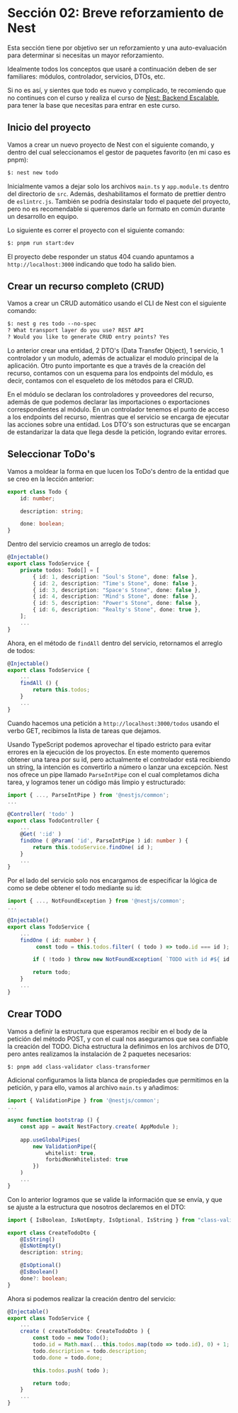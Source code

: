 # Sección 02: Breve reforzamiento de Nest

Esta sección tiene por objetivo ser un reforzamiento y una auto-evaluación para determinar si necesitas un mayor reforzamiento.

Idealmente todos los conceptos que usaré a continuación deben de ser familiares: módulos, controlador, servicios, DTOs, etc.

Si no es así, y sientes que todo es nuevo y complicado, te recomiendo que no continues con el curso y realiza el curso de [Nest: Backend Escalable](https://github.com/carlos-paezf/Curso_Nest_Backend_Escalable), para tener la base que necesitas para entrar en este curso.

## Inicio del proyecto

Vamos a crear un nuevo proyecto de Nest con el siguiente comando, y dentro del cual seleccionamos el gestor de paquetes favorito (en mi caso es pnpm):

```txt
$: nest new todo
```

Inicialmente vamos a dejar solo los archivos `main.ts` y `app.module.ts` dentro del directorio de `src`. Además, deshabilitamos el formato de prettier dentro de `eslintrc.js`. También se podría desinstalar todo el paquete del proyecto, pero no es recomendable si queremos darle un formato en común durante un desarrollo en equipo.

Lo siguiente es correr el proyecto con el siguiente comando:

```txt
$: pnpm run start:dev
```

El proyecto debe responder un status 404 cuando apuntamos a `http://localhost:3000` indicando que todo ha salido bien.

## Crear un recurso completo (CRUD)

Vamos a crear un CRUD automático usando el CLI de Nest con el siguiente comando:

```txt
$: nest g res todo --no-spec
? What transport layer do you use? REST API
? Would you like to generate CRUD entry points? Yes
```

Lo anterior crear una entidad, 2 DTO's (Data Transfer Object), 1 servicio, 1 controlador y un modulo, además de actualizar el modulo principal de la aplicación. Otro punto importante es que a través de la creación del recurso, contamos con un esquema para los endpoints del módulo, es decir, contamos con el esqueleto de los métodos para el CRUD.

En el módulo se declaran los controladores y proveedores del recurso, además de que podemos declarar las importaciones o exportaciones correspondientes al módulo. En un controlador tenemos el punto de acceso a los endpoints del recurso, mientras que el servicio se encarga de ejecutar las acciones sobre una entidad. Los DTO's son estructuras que se encargan de estandarizar la data que llega desde la petición, logrando evitar errores.

## Seleccionar ToDo's

Vamos a moldear la forma en que lucen los ToDo's dentro de la entidad que se creo en la lección anterior:

```ts
export class Todo {
    id: number;

    description: string;

    done: boolean;
}
```

Dentro del servicio creamos un arreglo de todos:

```ts
@Injectable()
export class TodoService {
    private todos: Todo[] = [
        { id: 1, description: "Soul's Stone", done: false },
        { id: 2, description: "Time's Stone", done: false },
        { id: 3, description: "Space's Stone", done: false },
        { id: 4, description: "Mind's Stone", done: false },
        { id: 5, description: "Power's Stone", done: false },
        { id: 6, description: "Realty's Stone", done: true },
    ];
    ...
}
```

Ahora, en el método de `findAll` dentro del servicio, retornamos el arreglo de todos:

```ts
@Injectable()
export class TodoService {
    ...
    findAll () {
        return this.todos;
    }
    ...
}
```

Cuando hacemos una petición a `http://localhost:3000/todos` usando el verbo GET, recibimos la lista de tareas que dejamos.

Usando TypeScript podemos aprovechar el tipado estricto para evitar errores en la ejecución de los proyectos. En este momento queremos obtener una tarea por su id, pero actualmente el controlador está recibiendo un string, la intención es convertirlo a número o lanzar una excepción. Nest nos ofrece un pipe llamado `ParseIntPipe` con el cual completamos dicha tarea, y logramos tener un código más limpio y estructurado:

```ts
import { ..., ParseIntPipe } from '@nestjs/common';
...

@Controller( 'todo' )
export class TodoController {
    ...
    @Get( ':id' )
    findOne ( @Param( 'id', ParseIntPipe ) id: number ) {
        return this.todoService.findOne( id );
    }
    ...
}
```

Por el lado del servicio solo nos encargamos de especificar la lógica de como se debe obtener el todo mediante su id:

```ts
import { ..., NotFoundException } from '@nestjs/common';
...

@Injectable()
export class TodoService {
    ...
    findOne ( id: number ) {
         const todo = this.todos.filter( ( todo ) => todo.id === id );

        if ( !todo ) throw new NotFoundException( `TODO with id #${ id } not found` );

        return todo;
    }
    ...
}
```

## Crear TODO

Vamos a definir la estructura que esperamos recibir en el body de la petición del método POST, y con el cual nos aseguramos que sea confiable la creación del TODO. Dicha estructura la definimos en los archivos de DTO, pero antes realizamos la instalación de 2 paquetes necesarios:

```txt
$: pnpm add class-validator class-transformer
```

Adicional configuramos la lista blanca de propiedades que permitimos en la petición, y para ello, vamos al archivo `main.ts` y añadimos:

```ts
import { ValidationPipe } from '@nestjs/common';
...

async function bootstrap () {
    const app = await NestFactory.create( AppModule );
    
    app.useGlobalPipes(
        new ValidationPipe({
            whitelist: true,
            forbidNonWhitelisted: true
        })
    )
    ...
}
```

Con lo anterior logramos que se valide la información que se envía, y que se ajuste a la estructura que nosotros declaremos en el DTO:

```ts
import { IsBoolean, IsNotEmpty, IsOptional, IsString } from "class-validator";

export class CreateTodoDto {
    @IsString()
    @IsNotEmpty()
    description: string;

    @IsOptional()
    @IsBoolean()
    done?: boolean;
}
```

Ahora si podemos realizar la creación dentro del servicio:

```ts
@Injectable()
export class TodoService {
    ...
    create ( createTodoDto: CreateTodoDto ) {
        const todo = new Todo();
        todo.id = Math.max(...this.todos.map(todo => todo.id), 0) + 1;
        todo.description = todo.description;
        todo.done = todo.done;

        this.todos.push( todo );

        return todo;
    }
    ...
}
```

